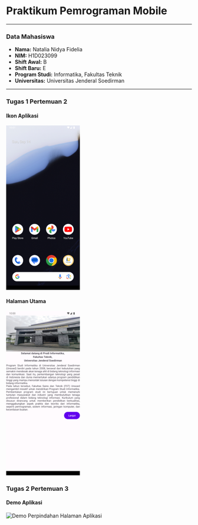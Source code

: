 # Praktikum Pemrograman Mobile

---

### Data Mahasiswa

* **Nama:** Natalia Nidya Fidelia  
* **NIM:** H1D023099  
* **Shift Awal:** B  
* **Shift Baru:** E  
* **Program Studi:** Informatika, Fakultas Teknik  
* **Universitas:** Universitas Jenderal Soedirman  

---

### Tugas 1 Pertemuan 2

#### Ikon Aplikasi
<img src="assets/aplikasi.png" width="200" alt="Ikon Aplikasi If Unsoed Mobile"/>

#### Halaman Utama
<img src="assets/isi aplikasi.png" width="200" alt="Halaman Utama Aplikasi If Unsoed Mobile"/>

### Tugas 2 Pertemuan 3

#### Demo Aplikasi
<img src="assets/demotugas.gif" width="200" alt="Demo Perpindahan Halaman Aplikasi"/>
